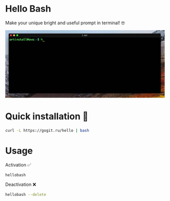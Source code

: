 # Hello Bash
Make your unique bright and useful prompt in terminal! 🤓

![](/assets/helloBash.gif)

# Quick installation 💾
```sh
curl -L https://gogit.ru/hello | bash
```

# Usage

Activation ✅
```sh
hellobash
```

Deactivation ❌
```sh
hellobash --delete
```
